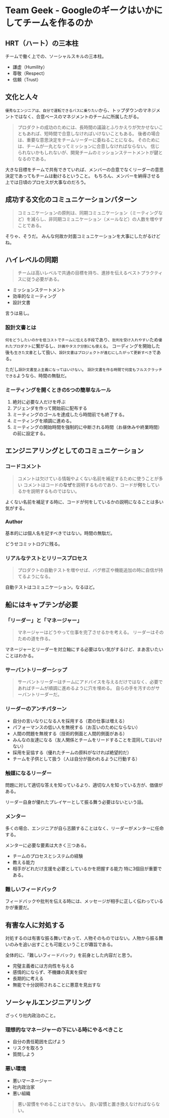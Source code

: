 # Team Geek - Googleのギークはいかにしてチームを作るのか

## HRT（ハート）の三本柱

チームで働く上での、ソーシャルスキルの三本柱。

- 謙虚（Humility）
- 尊敬（Respect）
- 信頼（Trust）

## 文化と人々

`優秀なエンジニアは、自分で運転できるバスに乗りたい`から、トップダウンのマネジメントではなく、合意ベースのマネジメントのチームに所属したがる。

> プロダクトの成功のためには、長時間の議論とふりかえりが欠かせないこともあれば、短時間で合意しなければいけないこともある。
> 後者の場合は、重要な意思決定をチームリーダーに委ねることになる。
> そのためには、チームが一丸となってミッションに合意しなければならない。
> 信じられないかもしれないが、開発チームのミッションステートメントが鍵となるのである。

大きな目標をチームで共有できていれば、メンバーの合意でなくリーダーの意思決定であってもチームは動けるということ。
もちろん、メンバーを納得させる上では日頃のプロセスが大事なのだろう。

## 成功する文化のコミュニケーションパターン

> コミュニケーションの原則は、同期コミュニケーション（ミーティングなど）を減らし、非同期コミュニケーション（メールなど）の人数を増やすことである。

そりゃ、そうだ。
みんな何故か対面コミュニケーションを大事にしたがるけどね。

## ハイレベルの同期

> チームは高いレベルで共通の目標を持ち、進捗を伝えるベストプラクティスに従う必要がある。

- ミッションステートメント
- 効率的なミーティング
- 設計文書

言うは易し。

### 設計文書とは

`何をどうしたいのかを低コストでチームに伝える手段`であり、`批判を受け入れやすい`ため`優れたプロダクト`に繋がるし、`計画やタスク分割にも使える`。
コーディングを開始した後も`生きた文書`として扱い、`設計文書はプロジェクトが進むにしたがって更新すべき`である。

ただし`設計文書至上主義になってはいけない`。
`設計文書を作る時間で何度もフルスクラッチできる`ようなら、時間の無駄だ。

### ミーティングを開くときの5つの簡単なルール

1. 絶対に必要な人だけを呼ぶ
1. アジェンダを作って開始前に配布する
1. ミーティングのゴールを達成したら時間前でも終了する。
1. ミーティングを順調に進める。
1. ミーティングの開始時間を強制的に中断される時間（お昼休みや終業時間）の前に設定する。

## エンジニアリングとしてのコミュニケーション

### コードコメント

> コメントは欠けている情報やよくない名前を補足するために使うことが多い
> コメントはコードの**なぜ**を説明するものであり、コードが**何**をしているかを説明するものではない。

よくない名前を補足する時に、コードが何をしているかの説明になることは多い気がする。

### Author

基本的には個人名を記すべきではない。時間の無駄だ。

どうせコミットログに残る。

### リアルなテストとリリースプロセス

> プロダクトの自動テストを増やせば、バグ修正や機能追加の時に自信が持てるようになる。

自動テストはコミュニケーション。なるほど。

## 船にはキャプテンが必要

### 「リーダー」と「マネージャー」

> マネージャーはどうやって仕事を完了させるかを考える。
> リーダーはそのための道を作る。

マネージャーとリーダーを対立軸にする必要はない気がするけど、まあ言いたいことはわかる。

### サーバントリーダーシップ

> サーバントリーダーはチームにアドバイスを与えるだけではなく、必要であればチームが順調に進めるように穴を埋める。
> 自らの手を汚すのがサーバントリーダーだ。

### リーダーのアンチパターン

- 自分の言いなりになる人を採用する（君の仕事は増える）
- パフォーマンスの低い人を無視する（お互いのためにならない）
- 人間の問題を無視する（技術的側面と人間的側面がある）
- みんなの友達になる（友人関係とチームをリードすることを混同してはいけない）
- 採用を妥協する（優れたチームの原料がなければ絶望的だ）
- チームを子供として扱う（人は自分が扱われるように行動する）

### 触媒になるリーダー

問題に対して適切な答えを知っているより、適切な人を知っている方が、価値がある。

リーダー自身が優れたプレイヤーとして振る舞う必要はないという話。

### メンター

多くの場合、エンジニアが自ら志願することはなく、リーダーがメンターに任命する。

メンターに必要な要素は大きく三つある。
- チームのプロセスとシステムの経験
- 教える能力
- 相手がどれだけ支援を必要としているかを把握する能力
特に3個目が重要である。

### 難しいフィードバック

フィードバックや批判を伝える時には、メッセージが相手に正しく伝わっているかが重要だ。

## 有害な人に対処する

対処するのは有害な振る舞いであって、人物そのものではない。人物から振る舞いのみを追い出すことも可能ということが趣旨である。

全体的に、「難しいフィードバック」を前身とした内容だと思う。

- 完璧主義者には方向性を与える
- 感情的にならず、不機嫌の真実を探せ
- 長期的に考える
- 無能で十分説明されることに悪意を見出すな

## ソーシャルエンジニアリング

ざっくり社内政治のこと。

### 理想的なマネージャーの下にいる時にやるべきこと

- 自分の責任範囲を広げよう
- リスクを取ろう
- 質問しよう

### 悪い環境

- 悪いマーネージャー
- 社内政治家
- 悪い組織

> 悪い習慣をやめることはできない。
> 良い習慣と置き換えなければならない。
